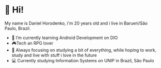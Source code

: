 # 👋 Hi!

My name is Daniel Horodenko, i'm 20 years old and i live in Barueri/São Paulo, Brazil.

- 🌱 I’m currently learning Android Development on DIO
- :video_game:Tech an RPG lover
- :book: Always focusing on studying a bit of everything, while hoping to work, study and live with stuff i love in the future
- 💻 Currently studying Information Systems on UNIP in Brazil, São Paulo
